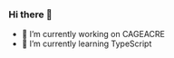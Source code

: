 ### Hi there 👋
- 🔭 I’m currently working on CAGEACRE
- 🌱 I’m currently learning TypeScript

<!--
**emersonfnascimento/emersonfnascimento** is a ✨ _special_ ✨ repository because its `README.md` (this file) appears on your GitHub profile.
-->
